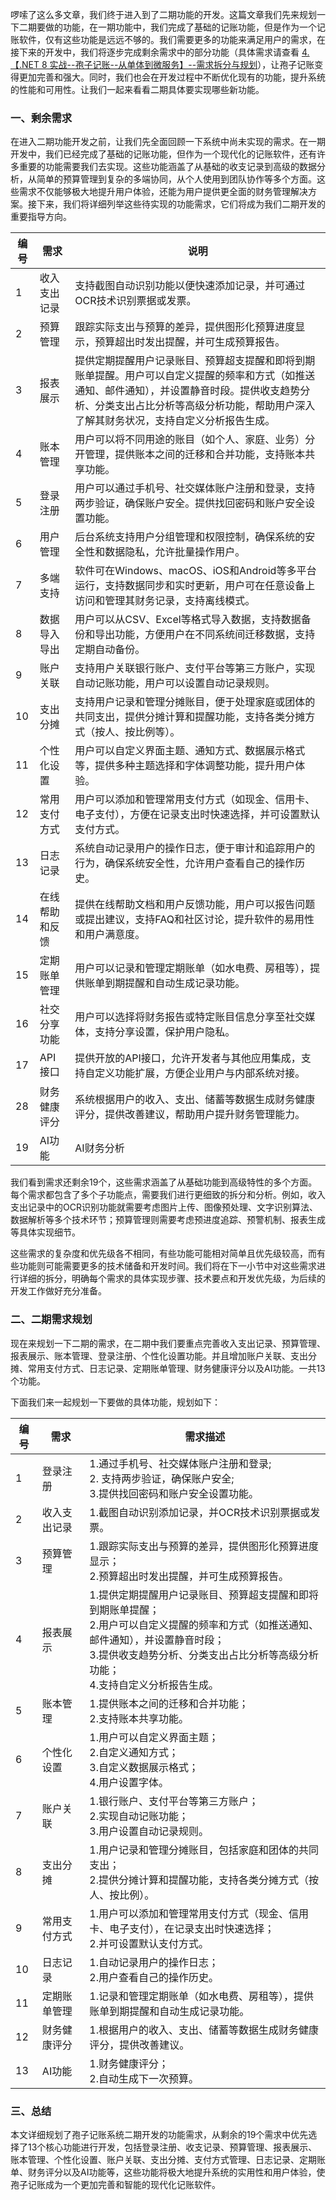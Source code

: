 啰嗦了这么多文章，我们终于进入到了二期功能的开发。这篇文章我们先来规划一下二期要做的功能，在一期功能中，我们完成了基础的记账功能，但是作为一个记账软件，仅有这些功能是远远不够的。我们需要更多的功能来满足用户的需求，在接下来的开发中，我们将逐步完成剩余需求中的部分功能（具体需求请查看 [4.【.NET 8 实战--孢子记账--从单体到微服务】--需求拆分与规划](https://programercat.blog.csdn.net/article/details/143429787)），让孢子记账变得更加完善和强大。同时，我们也会在开发过程中不断优化现有的功能，提升系统的性能和可用性。让我们一起来看看二期具体要实现哪些新功能。

### 一、剩余需求
在进入二期功能开发之前，让我们先全面回顾一下系统中尚未实现的需求。在一期开发中，我们已经完成了基础的记账功能，但作为一个现代化的记账软件，还有许多重要的功能需要我们去实现。这些功能涵盖了从基础的收支记录到高级的数据分析，从简单的预算管理到复杂的多端协同，从个人使用到团队协作等多个方面。这些需求不仅能够极大地提升用户体验，还能为用户提供更全面的财务管理解决方案。接下来，我们将详细列举这些待实现的功能需求，它们将成为我们二期开发的重要指导方向。

|编号|需求|说明|
|---|---|---|
|1|收入支出记录|支持截图自动识别功能以便快速添加记录，并可通过OCR技术识别票据或发票。|
|2|预算管理|跟踪实际支出与预算的差异，提供图形化预算进度显示，预算超出时发出提醒，并可生成预算报告。|
|3|报表展示|提供定期提醒用户记录账目、预算超支提醒和即将到期账单提醒。用户可以自定义提醒的频率和方式（如推送通知、邮件通知），并设置静音时段。提供收支趋势分析、分类支出占比分析等高级分析功能，帮助用户深入了解其财务状况，支持自定义分析报告生成。|
|4|账本管理|用户可以将不同用途的账目（如个人、家庭、业务）分开管理，提供账本之间的迁移和合并功能，支持账本共享功能。|
|5|登录注册|用户可以通过手机号、社交媒体账户注册和登录，支持两步验证，确保账户安全。提供找回密码和账户安全设置功能。|
|6|用户管理|后台系统支持用户分组管理和权限控制，确保系统的安全性和数据隐私，允许批量操作用户。|
|7|多端支持|软件可在Windows、macOS、iOS和Android等多平台运行，支持数据同步和实时更新，用户可在任意设备上访问和管理其财务记录，支持离线模式。|
|8|数据导入导出|用户可以从CSV、Excel等格式导入数据，支持数据备份和导出功能，方便用户在不同系统间迁移数据，支持定期自动备份。|
|9|账户关联|支持用户关联银行账户、支付平台等第三方账户，实现自动记账功能，用户可以设置自动记录规则。|
|10|支出分摊|支持用户记录和管理分摊账目，便于处理家庭或团体的共同支出，提供分摊计算和提醒功能，支持各类分摊方式（按人、按比例等）。|
|11|个性化设置|用户可以自定义界面主题、通知方式、数据展示格式等，提供多种主题选择和字体调整功能，提升用户体验。|
|12|常用支付方式|用户可以添加和管理常用支付方式（如现金、信用卡、电子支付），方便在记录支出时快速选择，并可设置默认支付方式。|
|13|日志记录|系统自动记录用户的操作日志，便于审计和追踪用户的行为，确保系统安全性，允许用户查看自己的操作历史。|
|14|在线帮助和反馈|提供在线帮助文档和用户反馈功能，用户可以报告问题或提出建议，支持FAQ和社区讨论，提升软件的易用性和用户满意度。|
|15|定期账单管理|用户可以记录和管理定期账单（如水电费、房租等），提供账单到期提醒和自动生成记录功能。|
|16|社交分享功能|用户可以选择将财务报告或特定账目信息分享至社交媒体，支持分享设置，保护用户隐私。|
|17|API接口|提供开放的API接口，允许开发者与其他应用集成，支持自定义功能扩展，方便企业用户与内部系统对接。|
|28|财务健康评分|系统根据用户的收入、支出、储蓄等数据生成财务健康评分，提供改善建议，帮助用户提升财务管理能力。|
|19|AI功能|AI财务分析|

我们看到需求还剩余19个，这些需求涵盖了从基础功能到高级特性的多个方面。每个需求都包含了多个子功能点，需要我们进行更细致的拆分和分析。例如，收入支出记录中的OCR识别功能就需要考虑图片上传、图像预处理、文字识别算法、数据解析等多个技术环节；预算管理则需要考虑预进度追踪、预警机制、报表生成等具体实现细节。

这些需求的复杂度和优先级各不相同，有些功能可能相对简单且优先级较高，而有些功能则可能需要更多的技术储备和开发时间。我们将在下一小节中对这些需求进行详细的拆分，明确每个需求的具体实现步骤、技术要点和开发优先级，为后续的开发工作做好充分准备。

### 二、二期需求规划
现在来规划一下二期的需求，在二期中我们要重点完善收入支出记录、预算管理、报表展示、账本管理、登录注册、个性化设置功能。并且增加账户关联、支出分摊、常用支付方式、日志记录、定期账单管理、财务健康评分以及AI功能。一共13个功能。

下面我们来一起规划一下要做的具体功能，规划如下：

|编号|需求|需求描述|
|----|----|------|
|1|登录注册|1.通过手机号、社交媒体账户注册和登录;<br/>2. 支持两步验证，确保账户安全; <br/>3.提供找回密码和账户安全设置功能。|
|2|收入支出记录|1.截图自动识别添加记录，并OCR技术识别票据或发票。|
|3|预算管理|1.跟踪实际支出与预算的差异，提供图形化预算进度显示；<br/>2.预算超出时发出提醒，并可生成预算报告。|
|4|报表展示|1.提供定期提醒用户记录账目、预算超支提醒和即将到期账单提醒；<br/>2.用户可以自定义提醒的频率和方式（如推送通知、邮件通知），并设置静音时段；<br/>3.提供收支趋势分析、分类支出占比分析等高级分析功能；<br/>4.支持自定义分析报告生成。|
|5|账本管理|1.提供账本之间的迁移和合并功能；<br/>2.支持账本共享功能。|
|6|个性化设置|1.用户可以自定义界面主题；<br/>2.自定义通知方式；<br/>3.自定义数据展示格式；<br/>4.用户设置字体。|
|7|账户关联|1.银行账户、支付平台等第三方账户；<br/>2.实现自动记账功能；<br/>3.用户设置自动记录规则。|
|8|支出分摊|1.用户记录和管理分摊账目，包括家庭和团体的共同支出；<br/>2.提供分摊计算和提醒功能，支持各类分摊方式（按人、按比例）。|
|9|常用支付方式|1.用户可以添加和管理常用支付方式（现金、信用卡、电子支付），在记录支出时快速选择；<br/>2.并可设置默认支付方式。|
|10|日志记录|1.自动记录用户的操作日志；<br/>2.用户查看自己的操作历史。|
|11|定期账单管理|1.记录和管理定期账单（如水电费、房租等），提供账单到期提醒和自动生成记录功能。|
|12|财务健康评分|1.根据用户的收入、支出、储蓄等数据生成财务健康评分，提供改善建议。|
|13|AI功能|1.财务健康评分；<br/>2.自动生成下一次预算。|


### 三、总结
本文详细规划了孢子记账系统二期开发的功能需求，从剩余的19个需求中优先选择了13个核心功能进行开发，包括登录注册、收支记录、预算管理、报表展示、账本管理、个性化设置、账户关联、支出分摊、支付方式管理、日志记录、定期账单、财务评分以及AI功能等，这些功能将极大地提升系统的实用性和用户体验，使孢子记账成为一个更加完善和智能的现代化记账软件。

